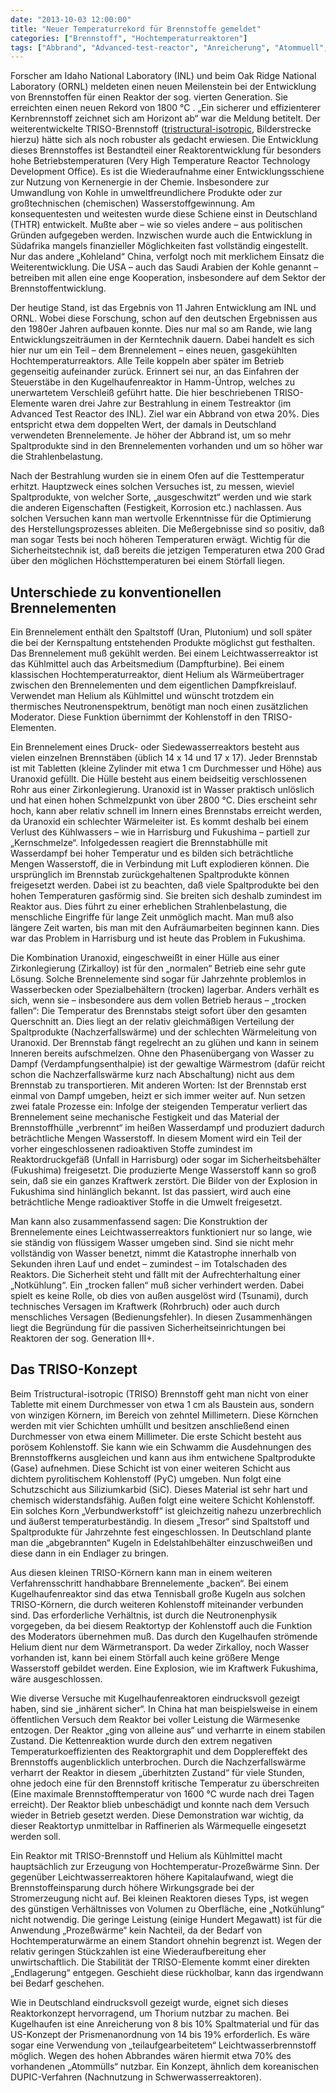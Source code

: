 ```yaml
---
date: "2013-10-03 12:00:00"
title: "Neuer Temperaturrekord für Brennstoffe gemeldet"
categories: ["Brennstoff", "Hochtemperaturreaktoren"]
tags: ["Abbrand", "Advanced-test-reactor", "Anreicherung", "Atommuell", "Brennstoffentwicklung", "Dopplereffekt", "Endlager", "Generation-iv", "Helium", "Inl", "Kettenreaktion", "Kohle", "Moderator", "Notkuehlung", "Ornl", "Pyc", "Sic", "Spaltprodukte", "Temperaturkoeffizient", "Thermisches-neutronenspektrum", "Thorium", "Thtr", "Triso", "Uranoxid", "Vhtr", "Wasserstoff", "Wasserstoffgewinnung", "Zirkalloy"]
---
```


Forscher am Idaho National Laboratory (INL) und beim Oak Ridge National Laboratory (ORNL) meldeten einen neuen Meilenstein bei der Entwicklung von Brennstoffen für einen Reaktor der sog. vierten Generation. Sie erreichten einen neuen Rekord von 1800 °C . „Ein sicherer und effizienterer Kernbrennstoff zeichnet sich am Horizont ab“ war die Meldung betitelt. Der weiterentwickelte TRISO-Brennstoff (<a href="http://www.flickr.com/photos/inl/sets/72157634070807282/">tristructural-isotropic</a>, Bilderstrecke hierzu) hätte sich als noch robuster als gedacht erwiesen. Die Entwicklung dieses Brennstoffes ist Bestandteil einer Reaktorentwicklung für besonders hohe Betriebstemperaturen (Very High Temperature Reactor Technology Development Office). Es ist die Wiederaufnahme einer Entwicklungsschiene zur Nutzung von Kernenergie in der Chemie. Insbesondere zur Umwandlung von Kohle in umweltfreundlichere Produkte oder zur großtechnischen (chemischen) Wasserstoffgewinnung. Am konsequentesten und weitesten wurde diese Schiene einst in Deutschland (THTR) entwickelt. Mußte aber – wie so vieles andere – aus politischen Gründen aufgegeben werden. Inzwischen wurde auch die Entwicklung in Südafrika mangels finanzieller Möglichkeiten fast vollständig eingestellt. Nur das andere „Kohleland“ China, verfolgt noch mit merklichem Einsatz die Weiterentwicklung. Die USA – auch das Saudi Arabien der Kohle genannt – betreiben mit allen eine enge Kooperation, insbesondere auf dem Sektor der Brennstoffentwicklung.

Der heutige Stand, ist das Ergebnis von 11 Jahren Entwicklung am INL und ORNL. Wobei diese Forschung, schon auf den deutschen Ergebnissen aus den 1980er Jahren aufbauen konnte. Dies nur mal so am Rande, wie lang Entwicklungszeiträumen in der Kerntechnik dauern. Dabei handelt es sich hier nur um ein Teil – dem Brennelement – eines neuen, gasgekühlten Hochtemperaturreaktors. Alle Teile koppeln aber später im Betrieb gegenseitig aufeinander zurück. Erinnert sei nur, an das Einfahren der Steuerstäbe in den Kugelhaufenreaktor in Hamm-Üntrop, welches zu unerwartetem Verschleiß geführt hatte. Die hier beschriebenen TRISO-Elemente waren drei Jahre zur Bestrahlung in einem Testreaktor (im Advanced Test Reactor des INL). Ziel war ein Abbrand von etwa 20%. Dies entspricht etwa dem doppelten Wert, der damals in Deutschland verwendeten Brennelemente. Je höher der Abbrand ist, um so mehr Spaltprodukte sind in den Brennelementen vorhanden und um so höher war die Strahlenbelastung.

Nach der Bestrahlung wurden sie in einem Ofen auf die Testtemperatur erhitzt. Hauptzweck eines solchen Versuches ist, zu messen, wieviel Spaltprodukte, von welcher Sorte, „ausgeschwitzt“ werden und wie stark die anderen Eigenschaften (Festigkeit, Korrosion etc.) nachlassen. Aus solchen Versuchen kann man wertvolle Erkenntnisse für die Optimierung des Herstellungsprozesses ableiten. Die Meßergebnisse sind so positiv, daß man sogar Tests bei noch höheren Temperaturen erwägt. Wichtig für die Sicherheitstechnik ist, daß bereits die jetzigen Temperaturen etwa 200 Grad über den möglichen Höchsttemperaturen bei einem Störfall liegen.


## Unterschiede zu konventionellen Brennelementen

Ein Brennelement enthält den Spaltstoff (Uran, Plutonium) und soll später die bei der Kernspaltung entstehenden Produkte möglichst gut festhalten. Das Brennelement muß gekühlt werden. Bei einem Leichtwasserreaktor ist das Kühlmittel auch das Arbeitsmedium (Dampfturbine). Bei einem klassischen Hochtemperaturreaktor, dient Helium als Wärmeübertrager zwischen den Brennelementen und dem eigentlichen Dampfkreislauf. Verwendet man Helium als Kühlmittel und wünscht trotzdem ein thermisches Neutronenspektrum, benötigt man noch einen zusätzlichen Moderator. Diese Funktion übernimmt der Kohlenstoff in den TRISO-Elementen.

Ein Brennelement eines Druck- oder Siedewasserreaktors besteht aus vielen einzelnen Brennstäben (üblich 14 x 14 und 17 x 17). Jeder Brennstab ist mit Tabletten (kleine Zylinder mit etwa 1 cm Durchmesser und Höhe) aus Uranoxid gefüllt. Die Hülle besteht aus einem beidseitig verschlossenen Rohr aus einer Zirkonlegierung. Uranoxid ist in Wasser praktisch unlöslich und hat einen hohen Schmelzpunkt von über 2800 °C. Dies erscheint sehr hoch, kann aber relativ schnell im Innern eines Brennstabs erreicht werden, da Uranoxid ein schlechter Wärmeleiter ist. Es kommt deshalb bei einem Verlust des Kühlwassers – wie in Harrisburg und Fukushima – partiell zur „Kernschmelze“. Infolgedessen reagiert die Brennstabhülle mit Wasserdampf bei hoher Temperatur und es bilden sich beträchtliche Mengen Wasserstoff, die in Verbindung mit Luft explodieren können. Die ursprünglich im Brennstab zurückgehaltenen Spaltprodukte können freigesetzt werden. Dabei ist zu beachten, daß viele Spaltprodukte bei den hohen Temperaturen gasförmig sind. Sie breiten sich deshalb zumindest im Reaktor aus. Dies führt zu einer erheblichen Strahlenbelastung, die menschliche Eingriffe für lange Zeit unmöglich macht. Man muß also längere Zeit warten, bis man mit den Aufräumarbeiten beginnen kann. Dies war das Problem in Harrisburg und ist heute das Problem in Fukushima.

Die Kombination Uranoxid, eingeschweißt in einer Hülle aus einer Zirkonlegierung (Zirkalloy) ist für den „normalen“ Betrieb eine sehr gute Lösung. Solche Brennelemente sind sogar für Jahrzehnte problemlos in Wasserbecken oder Spezialbehältern (trocken) lagerbar. Anders verhält es sich, wenn sie – insbesondere aus dem vollen Betrieb heraus – „trocken fallen“: Die Temperatur des Brennstabs steigt sofort über den gesamten Querschnitt an. Dies liegt an der relativ gleichmäßigen Verteilung der Spaltprodukte (Nachzerfallswärme) und der schlechten Wärmeleitung von Uranoxid. Der Brennstab fängt regelrecht an zu glühen und kann in seinem Inneren bereits aufschmelzen. Ohne den Phasenübergang von Wasser zu Dampf (Verdampfungsenthalpie) ist der gewaltige Wärmestrom (dafür reicht schon die Nachzerfallswärme kurz nach Abschaltung) nicht aus dem Brennstab zu transportieren. Mit anderen Worten: Ist der Brennstab erst einmal von Dampf umgeben, heizt er sich immer weiter auf. Nun setzen zwei fatale Prozesse ein: Infolge der steigenden Temperatur verliert das Brennelement seine mechanische Festigkeit und das Material der Brennstoffhülle „verbrennt“ im heißen Wasserdampf und produziert dadurch beträchtliche Mengen Wasserstoff. In diesem Moment wird ein Teil der vorher eingeschlossenen radioaktiven Stoffe zumindest im Reaktordruckgefäß (Unfall in Harrisburg) oder sogar im Sicherheitsbehälter (Fukushima) freigesetzt. Die produzierte Menge Wasserstoff kann so groß sein, daß sie ein ganzes Kraftwerk zerstört. Die Bilder von der Explosion in Fukushima sind hinlänglich bekannt. Ist das passiert, wird auch eine beträchtliche Menge radioaktiver Stoffe in die Umwelt freigesetzt.

Man kann also zusammenfassend sagen: Die Konstruktion der Brennelemente eines Leichtwasserreaktors funktioniert nur so lange, wie sie ständig von flüssigem Wasser umgeben sind. Sind sie nicht mehr vollständig von Wasser benetzt, nimmt die Katastrophe innerhalb von Sekunden ihren Lauf und endet – zumindest – im Totalschaden des Reaktors. Die Sicherheit steht und fällt mit der Aufrechterhaltung einer „Notkühlung“. Ein „trocken fallen“ muß sicher verhindert werden. Dabei spielt es keine Rolle, ob dies von außen ausgelöst wird (Tsunami), durch technisches Versagen im Kraftwerk (Rohrbruch) oder auch durch menschliches Versagen (Bedienungsfehler). In diesen Zusammenhängen liegt die Begründung für die passiven Sicherheitseinrichtungen bei Reaktoren der sog. Generation III+.


## Das TRISO-Konzept

Beim Tristructural-isotropic (TRISO) Brennstoff geht man nicht von einer Tablette mit einem Durchmesser von etwa 1 cm als Baustein aus, sondern von winzigen Körnern, im Bereich von zehntel Millimetern. Diese Körnchen werden mit vier Schichten umhüllt und besitzen anschließend einen Durchmesser von etwa einem Millimeter. Die erste Schicht besteht aus porösem Kohlenstoff. Sie kann wie ein Schwamm die Ausdehnungen des Brennstoffkerns ausgleichen und kann aus ihm entwichene Spaltprodukte (Gase) aufnehmen. Diese Schicht ist von einer weiteren Schicht aus dichtem pyrolitischem Kohlenstoff (PyC) umgeben. Nun folgt eine Schutzschicht aus Siliziumkarbid (SiC). Dieses Material ist sehr hart und chemisch widerstandsfähig. Außen folgt eine weitere Schicht Kohlenstoff. Ein solches Korn „Verbundwerkstoff“ ist gleichzeitig nahezu unzerbrechlich und äußerst temperaturbeständig. In diesem „Tresor“ sind Spaltstoff und Spaltprodukte für Jahrzehnte fest eingeschlossen. In Deutschland plante man die „abgebrannten“ Kugeln in Edelstahlbehälter einzuschweißen und diese dann in ein Endlager zu bringen.

Aus diesen kleinen TRISO-Körnern kann man in einem weiteren Verfahrensschritt handhabbare Brennelemente „backen“. Bei einem Kugelhaufenreaktor sind das etwa Tennisball große Kugeln aus solchen TRISO-Körnern, die durch weiteren Kohlenstoff miteinander verbunden sind. Das erforderliche Verhältnis, ist durch die Neutronenphysik vorgegeben, da bei diesem Reaktortyp der Kohlenstoff auch die Funktion des Moderators übernehmen muß. Das durch den Kugelhaufen strömende Helium dient nur dem Wärmetransport. Da weder Zirkalloy, noch Wasser vorhanden ist, kann bei einem Störfall auch keine größere Menge Wasserstoff gebildet werden. Eine Explosion, wie im Kraftwerk Fukushima, wäre ausgeschlossen.

Wie diverse Versuche mit Kugelhaufenreaktoren eindrucksvoll gezeigt haben, sind sie „inhärent sicher“. In China hat man beispielsweise in einem öffentlichen Versuch dem Reaktor bei voller Leistung die Wärmesenke entzogen. Der Reaktor „ging von alleine aus“ und verharrte in einem stabilen Zustand. Die Kettenreaktion wurde durch den extrem negativen Temperaturkoeffizienten des Reaktorgraphit und dem Dopplereffekt des Brennstoffs augenblicklich unterbrochen. Durch die Nachzerfallswärme verharrt der Reaktor in diesem „überhitzten Zustand“ für viele Stunden, ohne jedoch eine für den Brennstoff kritische Temperatur zu überschreiten (Eine maximale Brennstofftemperatur von 1600 °C wurde nach drei Tagen erreicht). Der Reaktor blieb unbeschädigt und konnte nach dem Versuch wieder in Betrieb gesetzt werden. Diese Demonstration war wichtig, da dieser Reaktortyp unmittelbar in Raffinerien als Wärmequelle eingesetzt werden soll.

Ein Reaktor mit TRISO-Brennstoff und Helium als Kühlmittel macht hauptsächlich zur Erzeugung von Hochtemperatur-Prozeßwärme Sinn. Der gegenüber Leichtwasserreaktoren höhere Kapitalaufwand, wiegt die Brennstoffeinsparung durch höhere Wirkungsgrade bei der Stromerzeugung nicht auf. Bei kleinen Reaktoren dieses Typs, ist wegen des günstigen Verhältnisses von Volumen zu Oberfläche, eine „Notkühlung“ nicht notwendig. Die geringe Leistung (einige Hundert Megawatt) ist für die Anwendung „Prozeßwärme“ kein Nachteil, da der Bedarf von Hochtemperaturwärme an einem Standort ohnehin begrenzt ist. Wegen der relativ geringen Stückzahlen ist eine Wiederaufbereitung eher unwirtschaftlich. Die Stabilität der TRISO-Elemente kommt einer direkten „Endlagerung“ entgegen. Geschieht diese rückholbar, kann das irgendwann bei Bedarf geschehen.

Wie in Deutschland eindrucksvoll gezeigt wurde, eignet sich dieses Reaktorkonzept hervorragend, um Thorium nutzbar zu machen. Bei Kugelhaufen ist eine Anreicherung von 8 bis 10% Spaltmaterial und für das US-Konzept der Prismenanordnung von 14 bis 19% erforderlich. Es wäre sogar eine Verwendung von „teilaufgearbeitetem“ Leichtwasserbrennstoff möglich. Wegen des hohen Abbrandes wären hiermit etwa 70% des vorhandenen „Atommülls“ nutzbar. Ein Konzept, ähnlich dem koreanischen DUPIC-Verfahren (Nachnutzung in Schwerwasserreaktoren).

